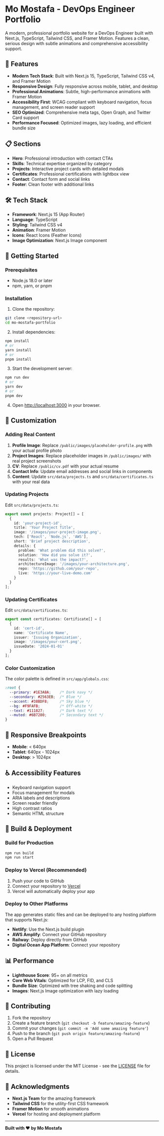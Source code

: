 # Mo Mostafa - DevOps Engineer Portfolio

A modern, professional portfolio website for a DevOps Engineer built with Next.js, TypeScript, Tailwind CSS, and Framer Motion. Features a clean, serious design with subtle animations and comprehensive accessibility support.

## 🚀 Features

- **Modern Tech Stack**: Built with Next.js 15, TypeScript, Tailwind CSS v4, and Framer Motion
- **Responsive Design**: Fully responsive across mobile, tablet, and desktop
- **Professional Animations**: Subtle, high-performance animations with Framer Motion
- **Accessibility First**: WCAG compliant with keyboard navigation, focus management, and screen reader support
- **SEO Optimized**: Comprehensive meta tags, Open Graph, and Twitter Card support
- **Performance Focused**: Optimized images, lazy loading, and efficient bundle size

## 📋 Sections

- **Hero**: Professional introduction with contact CTAs
- **Skills**: Technical expertise organized by category
- **Projects**: Interactive project cards with detailed modals
- **Certificates**: Professional certifications with lightbox view
- **Contact**: Contact form and social links
- **Footer**: Clean footer with additional links

## 🛠️ Tech Stack

- **Framework**: Next.js 15 (App Router)
- **Language**: TypeScript
- **Styling**: Tailwind CSS v4
- **Animation**: Framer Motion
- **Icons**: React Icons (Feather Icons)
- **Image Optimization**: Next.js Image component

## 🚀 Getting Started

### Prerequisites

- Node.js 18.0 or later
- npm, yarn, or pnpm

### Installation

1. Clone the repository:
```bash
git clone <repository-url>
cd mo-mostafa-portfolio
```

2. Install dependencies:
```bash
npm install
# or
yarn install
# or
pnpm install
```

3. Start the development server:
```bash
npm run dev
# or
yarn dev
# or
pnpm dev
```

4. Open [http://localhost:3000](http://localhost:3000) in your browser.

## 📝 Customization

### Adding Real Content

1. **Profile Image**: Replace `/public/images/placeholder-profile.png` with your actual profile photo
2. **Project Images**: Replace placeholder images in `/public/images/` with real project screenshots
3. **CV**: Replace `/public/cv.pdf` with your actual resume
4. **Contact Info**: Update email addresses and social links in components
5. **Content**: Update `src/data/projects.ts` and `src/data/certificates.ts` with your real data

### Updating Projects

Edit `src/data/projects.ts`:

```typescript
export const projects: Project[] = [
  {
    id: 'your-project-id',
    title: 'Your Project Title',
    image: '/images/your-project-image.png',
    tech: ['React', 'Node.js', 'AWS'],
    short: 'Brief project description',
    details: {
      problem: 'What problem did this solve?',
      solution: 'How did you solve it?',
      results: 'What was the impact?',
      architectureImage: '/images/your-architecture.png',
      repo: 'https://github.com/your-repo',
      live: 'https://your-live-demo.com'
    }
  }
];
```

### Updating Certificates

Edit `src/data/certificates.ts`:

```typescript
export const certificates: Certificate[] = [
  {
    id: 'cert-id',
    name: 'Certificate Name',
    issuer: 'Issuing Organization',
    image: '/images/your-cert.png',
    issueDate: '2024-01-01'
  }
];
```

### Color Customization

The color palette is defined in `src/app/globals.css`:

```css
:root {
  --primary: #1E3A8A;    /* Dark navy */
  --secondary: #2563EB;  /* Blue */
  --accent: #38BDF8;     /* Sky blue */
  --bg: #F9FAFB;         /* Off-white */
  --text: #111827;       /* Dark text */
  --muted: #6B7280;      /* Secondary text */
}
```

## 📱 Responsive Breakpoints

- **Mobile**: < 640px
- **Tablet**: 640px - 1024px
- **Desktop**: > 1024px

## ♿ Accessibility Features

- Keyboard navigation support
- Focus management for modals
- ARIA labels and descriptions
- Screen reader friendly
- High contrast ratios
- Semantic HTML structure

## 🔧 Build & Deployment

### Build for Production

```bash
npm run build
npm run start
```

### Deploy to Vercel (Recommended)

1. Push your code to GitHub
2. Connect your repository to [Vercel](https://vercel.com)
3. Vercel will automatically deploy your app

### Deploy to Other Platforms

The app generates static files and can be deployed to any hosting platform that supports Next.js:

- **Netlify**: Use the Next.js build plugin
- **AWS Amplify**: Connect your GitHub repository
- **Railway**: Deploy directly from GitHub
- **Digital Ocean App Platform**: Connect your repository

## 📊 Performance

- **Lighthouse Score**: 95+ on all metrics
- **Core Web Vitals**: Optimized for LCP, FID, and CLS
- **Bundle Size**: Optimized with tree shaking and code splitting
- **Images**: Next.js Image optimization with lazy loading

## 🤝 Contributing

1. Fork the repository
2. Create a feature branch (`git checkout -b feature/amazing-feature`)
3. Commit your changes (`git commit -m 'Add some amazing feature'`)
4. Push to the branch (`git push origin feature/amazing-feature`)
5. Open a Pull Request

## 📄 License

This project is licensed under the MIT License - see the [LICENSE](LICENSE) file for details.

## 🙏 Acknowledgments

- **Next.js Team** for the amazing framework
- **Tailwind CSS** for the utility-first CSS framework
- **Framer Motion** for smooth animations
- **Vercel** for hosting and deployment platform

---

**Built with ❤️ by Mo Mostafa**
